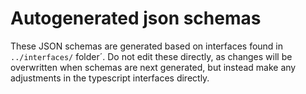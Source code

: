 # Autogenerated json schemas #

These JSON schemas are generated based on interfaces found in `../interfaces/` folder´. Do not edit these directly, as changes will be overwritten when schemas are next generated, but instead make any adjustments in the typescript interfaces directly.
